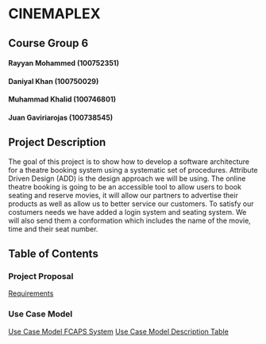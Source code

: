 # CINEMAPLEX
## Course Group 6
#### Rayyan Mohammed (100752351)
#### Daniyal Khan (100750029)
#### Muhammad Khalid (100746801)
#### Juan Gaviriarojas (100738545)

## Project Description
The goal of this project is to show how to develop a software architecture for a theatre booking system using a systematic set of procedures. Attribute Driven Design (ADD) is the design approach we will be using. The online theatre booking is going to be an accessible tool to allow users to book seating and reserve movies, it will allow our partners to advertise their products as well as allow us to better service our customers. To satisfy our costumers needs we have added a login system and seating system. We will also send them a conformation which includes the name of the movie, time and their seat number.

## Table of Contents
### Project Proposal
[Requirements](https://github.com/Rayyan1023/Software-Design-and-Architecture-Project/blob/main/Requirements.md)
### Use Case Model
[Use Case Model FCAPS System](https://github.com/Rayyan1023/Software-Design-and-Architecture-Project/blob/main/Use%20Case%20Model/Use%20Case%20Model%20FCAPS%20System.png)
[Use Case Model Description Table](https://github.com/Rayyan1023/Software-Design-and-Architecture-Project/blob/main/Use%20Case%20Model/Use%20Case%20Description%20Table.pdf)
